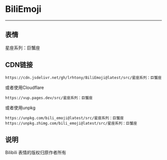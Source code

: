 # BiliEmoji
---
## 表情
星座系列：巨蟹座
## CDN链接
```
https://cdn.jsdelivr.net/gh/lrhtony/BiliEmoji@latest/src/星座系列：巨蟹座
```
或者使用Cloudflare
```
https://vup.pages.dev/src/星座系列：巨蟹座
```
或者使用unpkg
```
https://unpkg.com/bili_emoji@latest/src/星座系列：巨蟹座
https://unpkg.zhimg.com/bili_emoji@latest/src/星座系列：巨蟹座
```
## 说明
Bilibili 表情的版权归原作者所有
